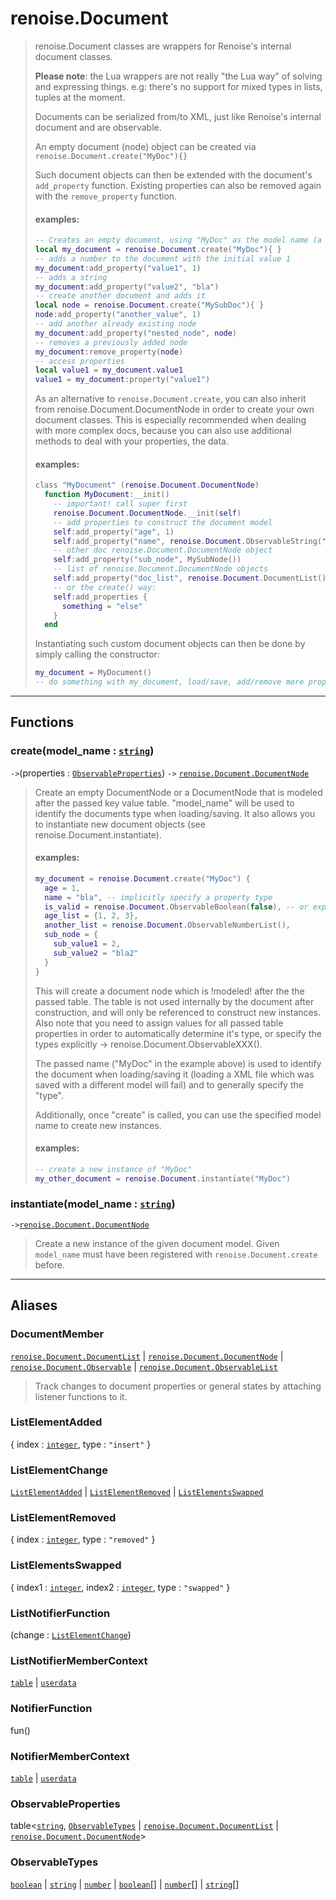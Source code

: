# renoise.Document<a name="renoise.Document"></a>  
> renoise.Document classes are wrappers for Renoise's internal document
> classes.
> 
> **Please note**: the Lua wrappers are not really "the Lua way" of solving and
> expressing things. e.g: there's no support for mixed types in lists, tuples
> at the moment.
> 
> Documents can be serialized from/to XML, just like Renoise's internal
> document and are observable.
> 
> An empty document (node) object can be created via
> ```renoise.Document.create("MyDoc"){}```
> 
> Such document objects can then be extended with the document's
> `add_property` function. Existing properties can also be removed again with the
> `remove_property` function.
> 
> #### examples:
> ```lua
> -- Creates an empty document, using "MyDoc" as the model name (a type name)
> local my_document = renoise.Document.create("MyDoc"){ }
> -- adds a number to the document with the initial value 1
> my_document:add_property("value1", 1)
> -- adds a string
> my_document:add_property("value2", "bla")
> -- create another document and adds it
> local node = renoise.Document.create("MySubDoc"){ }
> node:add_property("another_value", 1)
> -- add another already existing node
> my_document:add_property("nested_node", node)
> -- removes a previously added node
> my_document:remove_property(node)
> -- access properties
> local value1 = my_document.value1
> value1 = my_document:property("value1")
> ```
> As an alternative to `renoise.Document.create`, you can also inherit from
> renoise.Document.DocumentNode in order to create your own document classes.
> This is especially recommended when dealing with more complex docs, because
> you can also use additional methods to deal with your properties, the data.
> 
> #### examples:
> ```lua
> class "MyDocument" (renoise.Document.DocumentNode)
>   function MyDocument:__init()
>     -- important! call super first
>     renoise.Document.DocumentNode.__init(self)
>     -- add properties to construct the document model
>     self:add_property("age", 1)
>     self:add_property("name", renoise.Document.ObservableString("value"))
>     -- other doc renoise.Document.DocumentNode object
>     self:add_property("sub_node", MySubNode())
>     -- list of renoise.Document.DocumentNode objects
>     self:add_property("doc_list", renoise.Document.DocumentList())
>     -- or the create() way:
>     self:add_properties {
>       something = "else"
>     }
>   end
> ```
> Instantiating such custom document objects can then be done by simply
> calling the constructor:
> ```lua
> my_document = MyDocument()
> -- do something with my_document, load/save, add/remove more properties
> ```  

<!-- toc -->
  

---  
## Functions
### create(model_name : [`string`](../../API/builtins/string.md))<a name="create"></a>
`->`(properties : [`ObservableProperties`](#ObservableProperties)) `->` [`renoise.Document.DocumentNode`](../../API/renoise/renoise.Document.DocumentNode.md)  

> Create an empty DocumentNode or a DocumentNode that is modeled after the
> passed key value table. "model_name" will be used to identify the documents
> type when loading/saving. It also allows you to instantiate new document
> objects (see renoise.Document.instantiate).
> 
> #### examples:
> ```lua
> my_document = renoise.Document.create("MyDoc") {
>   age = 1,
>   name = "bla", -- implicitly specify a property type
>   is_valid = renoise.Document.ObservableBoolean(false), -- or explicitly
>   age_list = {1, 2, 3},
>   another_list = renoise.Document.ObservableNumberList(),
>   sub_node = {
>     sub_value1 = 2,
>     sub_value2 = "bla2"
>   }
> }
> ```
> This will create a document node which is !modeled! after the the passed table.
> The table is not used internally by the document after construction, and will
> only be referenced to construct new instances. Also note that you need to assign
> values for all passed table properties in order to automatically determine it's
> type, or specify the types explicitly -> renoise.Document.ObservableXXX().
> 
> The passed name ("MyDoc" in the example above) is used to identify the document
> when loading/saving it (loading a XML file which was saved with a different
> model will fail) and to generally specify the "type".
> 
> Additionally, once "create" is called, you can use the specified model name to
> create new instances.
> 
> #### examples:
> ```lua
> -- create a new instance of "MyDoc"
> my_other_document = renoise.Document.instantiate("MyDoc")
> ```
### instantiate(model_name : [`string`](../../API/builtins/string.md))<a name="instantiate"></a>
`->`[`renoise.Document.DocumentNode`](../../API/renoise/renoise.Document.DocumentNode.md)  

> Create a new instance of the given document model. Given `model_name` must
> have been registered with `renoise.Document.create` before.  



---  
## Aliases  
### DocumentMember<a name="DocumentMember"></a>
[`renoise.Document.DocumentList`](../../API/renoise/renoise.Document.DocumentList.md) | [`renoise.Document.DocumentNode`](../../API/renoise/renoise.Document.DocumentNode.md) | [`renoise.Document.Observable`](../../API/renoise/renoise.Document.Observable.md) | [`renoise.Document.ObservableList`](../../API/renoise/renoise.Document.ObservableList.md)  
> Track changes to document properties or general states by attaching listener
> functions to it.  
  
### ListElementAdded<a name="ListElementAdded"></a>
{ index : [`integer`](../../API/builtins/integer.md), type : `"insert"` }  
  
  
### ListElementChange<a name="ListElementChange"></a>
[`ListElementAdded`](#ListElementAdded) | [`ListElementRemoved`](#ListElementRemoved) | [`ListElementsSwapped`](#ListElementsSwapped)  
  
  
### ListElementRemoved<a name="ListElementRemoved"></a>
{ index : [`integer`](../../API/builtins/integer.md), type : `"removed"` }  
  
  
### ListElementsSwapped<a name="ListElementsSwapped"></a>
{ index1 : [`integer`](../../API/builtins/integer.md), index2 : [`integer`](../../API/builtins/integer.md), type : `"swapped"` }  
  
  
### ListNotifierFunction<a name="ListNotifierFunction"></a>
(change : [`ListElementChange`](#ListElementChange))  
  
  
### ListNotifierMemberContext<a name="ListNotifierMemberContext"></a>
[`table`](../../API/builtins/table.md) | [`userdata`](../../API/builtins/userdata.md)  
  
  
### NotifierFunction<a name="NotifierFunction"></a>
fun()  
  
  
### NotifierMemberContext<a name="NotifierMemberContext"></a>
[`table`](../../API/builtins/table.md) | [`userdata`](../../API/builtins/userdata.md)  
  
  
### ObservableProperties<a name="ObservableProperties"></a>
table<[`string`](../../API/builtins/string.md), [`ObservableTypes`](#ObservableTypes) | [`renoise.Document.DocumentList`](../../API/renoise/renoise.Document.DocumentList.md) | [`renoise.Document.DocumentNode`](../../API/renoise/renoise.Document.DocumentNode.md)>  
  
  
### ObservableTypes<a name="ObservableTypes"></a>
[`boolean`](../../API/builtins/boolean.md) | [`string`](../../API/builtins/string.md) | [`number`](../../API/builtins/number.md) | [`boolean`](../../API/builtins/boolean.md)[] | [`number`](../../API/builtins/number.md)[] | [`string`](../../API/builtins/string.md)[]  
  
  

